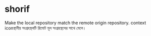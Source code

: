 # shorif
Make the local repository match the remote origin repository. context iconস্থানীয় সংগ্রহস্থলটি রিমোট মূল সংগ্রহস্থলের সাথে মেলে।
